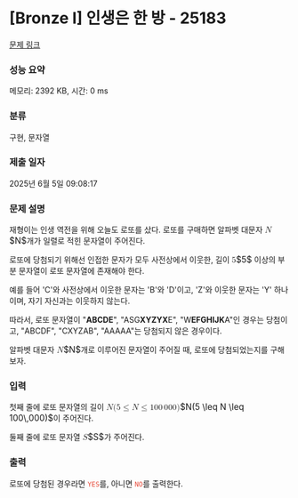 # [Bronze I] 인생은 한 방 - 25183 

[문제 링크](https://www.acmicpc.net/problem/25183) 

### 성능 요약

메모리: 2392 KB, 시간: 0 ms

### 분류

구현, 문자열

### 제출 일자

2025년 6월 5일 09:08:17

### 문제 설명

<p>재형이는 인생 역전을 위해 오늘도 로또를 샀다. 로또를 구매하면 알파벳 대문자 <mjx-container class="MathJax" jax="CHTML" style="font-size: 109%; position: relative;"><mjx-math class="MJX-TEX" aria-hidden="true"><mjx-mi class="mjx-i"><mjx-c class="mjx-c1D441 TEX-I"></mjx-c></mjx-mi></mjx-math><mjx-assistive-mml unselectable="on" display="inline"><math xmlns="http://www.w3.org/1998/Math/MathML"><mi>N</mi></math></mjx-assistive-mml><span aria-hidden="true" class="no-mathjax mjx-copytext">$N$</span></mjx-container>개가 일렬로 적힌 문자열이 주어진다.</p>

<p>로또에 당첨되기 위해선 인접한 문자가 모두 사전상에서 이웃한, 길이 <mjx-container class="MathJax" jax="CHTML" style="font-size: 109%; position: relative;"><mjx-math class="MJX-TEX" aria-hidden="true"><mjx-mn class="mjx-n"><mjx-c class="mjx-c35"></mjx-c></mjx-mn></mjx-math><mjx-assistive-mml unselectable="on" display="inline"><math xmlns="http://www.w3.org/1998/Math/MathML"><mn>5</mn></math></mjx-assistive-mml><span aria-hidden="true" class="no-mathjax mjx-copytext">$5$</span></mjx-container> 이상의 부분 문자열이 로또 문자열에 존재해야 한다.</p>

<p>예를 들어 'C'와 사전상에서 이웃한 문자는 'B'와 'D'이고, 'Z'와 이웃한 문자는 'Y' 하나이며, 자기 자신과는 이웃하지 않는다. </p>

<p>따라서, 로또 문자열이 "<strong>ABCDE</strong>", "ASG<strong>XYZYX</strong>E", "W<strong>EFGHIJK</strong>A"인 경우는 당첨이고, "ABCDF", "CXYZAB", "AAAAA"는 당첨되지 않은 경우이다.  </p>

<p>알파벳 대문자 <mjx-container class="MathJax" jax="CHTML" style="font-size: 109%; position: relative;"><mjx-math class="MJX-TEX" aria-hidden="true"><mjx-mi class="mjx-i"><mjx-c class="mjx-c1D441 TEX-I"></mjx-c></mjx-mi></mjx-math><mjx-assistive-mml unselectable="on" display="inline"><math xmlns="http://www.w3.org/1998/Math/MathML"><mi>N</mi></math></mjx-assistive-mml><span aria-hidden="true" class="no-mathjax mjx-copytext">$N$</span></mjx-container>개로 이루어진 문자열이 주어질 때, 로또에 당첨되었는지를 구해보자.</p>

### 입력 

 <p>첫째 줄에 로또 문자열의 길이 <mjx-container class="MathJax" jax="CHTML" style="font-size: 109%; position: relative;"><mjx-math class="MJX-TEX" aria-hidden="true"><mjx-mi class="mjx-i"><mjx-c class="mjx-c1D441 TEX-I"></mjx-c></mjx-mi><mjx-mo class="mjx-n"><mjx-c class="mjx-c28"></mjx-c></mjx-mo><mjx-mn class="mjx-n"><mjx-c class="mjx-c35"></mjx-c></mjx-mn><mjx-mo class="mjx-n" space="4"><mjx-c class="mjx-c2264"></mjx-c></mjx-mo><mjx-mi class="mjx-i" space="4"><mjx-c class="mjx-c1D441 TEX-I"></mjx-c></mjx-mi><mjx-mo class="mjx-n" space="4"><mjx-c class="mjx-c2264"></mjx-c></mjx-mo><mjx-mn class="mjx-n" space="4"><mjx-c class="mjx-c31"></mjx-c><mjx-c class="mjx-c30"></mjx-c><mjx-c class="mjx-c30"></mjx-c></mjx-mn><mjx-mstyle><mjx-mspace style="width: 0.167em;"></mjx-mspace></mjx-mstyle><mjx-mn class="mjx-n"><mjx-c class="mjx-c30"></mjx-c><mjx-c class="mjx-c30"></mjx-c><mjx-c class="mjx-c30"></mjx-c></mjx-mn><mjx-mo class="mjx-n"><mjx-c class="mjx-c29"></mjx-c></mjx-mo></mjx-math><mjx-assistive-mml unselectable="on" display="inline"><math xmlns="http://www.w3.org/1998/Math/MathML"><mi>N</mi><mo stretchy="false">(</mo><mn>5</mn><mo>≤</mo><mi>N</mi><mo>≤</mo><mn>100</mn><mstyle scriptlevel="0"><mspace width="0.167em"></mspace></mstyle><mn>000</mn><mo stretchy="false">)</mo></math></mjx-assistive-mml><span aria-hidden="true" class="no-mathjax mjx-copytext">$N(5 \leq N \leq 100\,000)$</span></mjx-container>이 주어진다. </p>

<p>둘째 줄에 로또 문자열 <mjx-container class="MathJax" jax="CHTML" style="font-size: 109%; position: relative;"><mjx-math class="MJX-TEX" aria-hidden="true"><mjx-mi class="mjx-i"><mjx-c class="mjx-c1D446 TEX-I"></mjx-c></mjx-mi></mjx-math><mjx-assistive-mml unselectable="on" display="inline"><math xmlns="http://www.w3.org/1998/Math/MathML"><mi>S</mi></math></mjx-assistive-mml><span aria-hidden="true" class="no-mathjax mjx-copytext">$S$</span></mjx-container>가 주어진다. </p>

### 출력 

 <p>로또에 당첨된 경우라면 <span style="color:#e74c3c;"><code>YES</code></span>를, 아니면 <span style="color:#e74c3c;"><code>NO</code></span>를 출력한다.</p>


